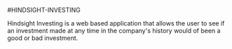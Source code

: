 #HINDSIGHT-INVESTING

  Hindsight Investing is a web based application that allows the user to see if an investment made at any time in the company's history would of been a good or bad investment.
